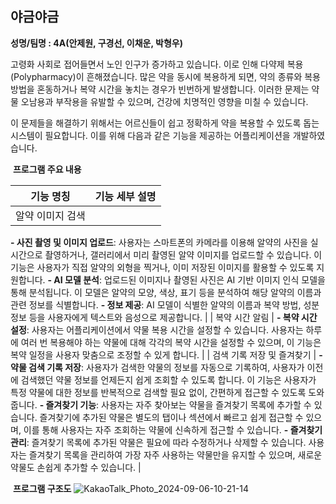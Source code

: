 ## **야금야금**

**성명/팀명 : 4A(안제원, 구경선, 이채운, 박형우)**

고령화 사회로 접어들면서 노인 인구가 증가하고 있습니다. 이로 인해 다약제 복용(Polypharmacy)이 흔해졌습니다. 많은 약을 동시에 복용하게 되면, 약의 종류와 복용 방법을 혼동하거나 복약 시간을 놓치는 경우가 빈번하게 발생합니다. 이러한 문제는 약물 오남용과 부작용을 유발할 수 있으며, 건강에 치명적인 영향을 미칠 수 있습니다.

이 문제들을 해결하기 위해서는 어르신들이 쉽고 정확하게 약을 복용할 수 있도록 돕는 시스템이 필요합니다. 이를 위해 다음과 같은 기능을 제공하는 어플리케이션을 개발하였습니다.

 **프로그램 주요 내용**

| 기능 명칭 | 기능 세부 설명 |
| --- | --- |
| 알약 이미지 검색 | 
**- 사진 촬영 및 이미지 업로드**: 사용자는 스마트폰의 카메라를 이용해 알약의 사진을 실시간으로 촬영하거나, 갤러리에서 미리 촬영된 알약 이미지를 업로드할 수 있습니다. 이 기능은 사용자가 직접 알약의 외형을 찍거나, 이미 저장된 이미지를 활용할 수 있도록 지원합니다.
**- AI 모델 분석**: 업로드된 이미지나 촬영된 사진은 AI 기반 이미지 인식 모델을 통해 분석됩니다. 이 모델은 알약의 모양, 색상, 표기 등을 분석하여 해당 알약의 이름과 관련 정보를 식별합니다.
**- 정보 제공**: AI 모델이 식별한 알약의 이름과 복약 방법, 성분 정보 등을 사용자에게 텍스트와 음성으로 제공합니다. 
 |
| 복약 시간 알림 | 
**- 복약 시간 설정**: 사용자는 어플리케이션에서 약물 복용 시간을 설정할 수 있습니다. 사용자는 하루에 여러 번 복용해야 하는 약물에 대해 각각의 복약 시간을 설정할 수 있으며, 이 기능은 복약 일정을 사용자 맞춤으로 조정할 수 있게 합니다.
 |
| 검색 기록 저장 및 즐겨찾기 | 
**- 약물 검색 기록 저장**: 사용자가 검색한 약물의 정보를 자동으로 기록하여, 사용자가 이전에 검색했던 약물 정보를 언제든지 쉽게 조회할 수 있도록 합니다. 이 기능은 사용자가 특정 약물에 대한 정보를 반복적으로 검색할 필요 없이, 간편하게 접근할 수 있도록 도와줍니다.
**- 즐겨찾기 기능**: 사용자는 자주 찾아보는 약물을 즐겨찾기 목록에 추가할 수 있습니다. 즐겨찾기에 추가된 약물은 별도의 탭이나 섹션에서 빠르고 쉽게 접근할 수 있으며, 이를 통해 사용자는 자주 조회하는 약물에 신속하게 접근할 수 있습니다.
**- 즐겨찾기 관리**: 즐겨찾기 목록에 추가된 약물은 필요에 따라 수정하거나 삭제할 수 있습니다. 사용자는 즐겨찾기 목록을 관리하여 가장 자주 사용하는 약물만을 유지할 수 있으며, 새로운 약물도 손쉽게 추가할 수 있습니다.
 |

 
 **프로그램 구조도**
![KakaoTalk_Photo_2024-09-06-10-21-14](https://github.com/user-attachments/assets/34201200-e627-4776-b580-8215c9d18bec)

